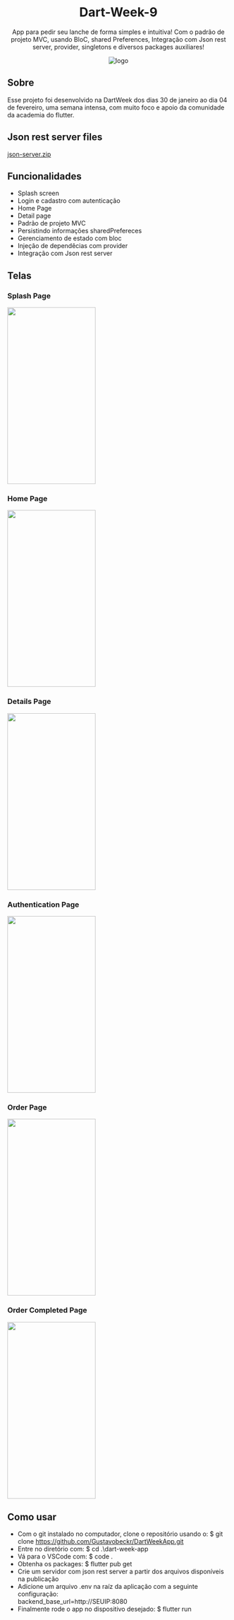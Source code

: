 <span align="center">

# Dart-Week-9

App para pedir seu lanche de forma simples e intuitiva! Com o padrão de projeto MVC, usando BloC, shared Preferences, Integração com Json rest server, provider, singletons e diversos packages auxiliares!

![logo](https://user-images.githubusercontent.com/101995042/217827180-d64f3288-875d-4d61-883a-fbf8759cb697.png)

<span align="start">

## Sobre
Esse projeto foi desenvolvido na DartWeek dos dias 30 de janeiro ao dia 04 de fevereiro, uma semana intensa, com muito foco e apoio da comunidade da academia do flutter.

## Json rest server files

[json-server.zip](https://github.com/Gustavobeckr/Dart-Week-9/files/10697728/json-server.zip)

## Funcionalidades
  - Splash screen
  - Login e cadastro com autenticação
  - Home Page
  - Detail page
  - Padrão de projeto MVC
  - Persistindo informações sharedPrefereces
  - Gerenciamento de estado com bloc
  - Injeção de dependêcias com provider
  - Integração com Json rest server
  
 ## Telas
 
 ### Splash Page
 
  <img src="https://user-images.githubusercontent.com/101995042/217851257-776d975b-9ac4-45fe-97b2-e1e7d0294465.png" width="200px" height="400" />
  </div>

### Home Page

<img src="https://user-images.githubusercontent.com/101995042/217851702-22d7e056-df6f-4f72-a9bd-28fec0d05222.png" width="200px" height="400" />
  </div>
  

### Details Page

<img src="https://user-images.githubusercontent.com/101995042/217851760-63e60a26-0faf-485b-9cd8-ca31537fb2f5.png" width="200px" height="400" />
  </div>


### Authentication Page

<img src="https://user-images.githubusercontent.com/101995042/217851969-b6697773-5052-4ba1-9e27-e77168c9c8ea.png" width="200px" height="400" />
  </div>

### Order Page

<img src="https://user-images.githubusercontent.com/101995042/217869251-49c0588c-68b2-4fa5-9e0c-f5fe7d7c479c.png" width="200px" height="400" />
  </div>
  
### Order Completed Page 

<img src="https://user-images.githubusercontent.com/101995042/217869277-684eef94-7a9c-417a-92ea-a2dad999e7d9.png" width="200px" height="400" />
  </div>

 
 ## Como usar
- Com o git instalado no computador, clone o repositório usando o:
$ git clone https://github.com/Gustavobeckr/DartWeekApp.git
- Entre no diretório com:
$ cd .\dart-week-app
- Vá para o VSCode com: 
$ code .
- Obtenha os packages:
$ flutter pub get
- Crie um servidor com json rest server a partir dos arquivos disponíveis na publicação
- Adicione um arquivo .env na raíz da aplicação com a seguinte configuração:  
backend_base_url=http://SEUIP:8080
- Finalmente rode o app no dispositivo desejado:
$ flutter run  
